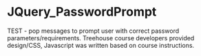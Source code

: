 JQuery_PasswordPrompt
=====================

TEST - pop messages to prompt user with correct password parameters/requirements.
Treehouse course developers provided design/CSS, Javascript was written based on course instructions.
